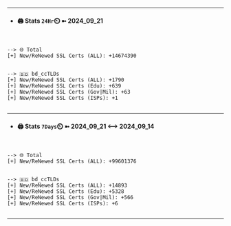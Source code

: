 

---
- #### 🖨️ **Stats** `24Hr`⏲️ ➼ 2024_09_21
```console


--> 🌐 Total
[+] New/ReNewed SSL Certs (ALL): +14674390


--> 🇧🇩 bd_ccTLDs
[+] New/ReNewed SSL Certs (ALL): +1790
[+] New/ReNewed SSL Certs (Edu): +639
[+] New/ReNewed SSL Certs (Gov|Mil): +63
[+] New/ReNewed SSL Certs (ISPs): +1


```

---
- #### 🖨️ **Stats** `7Days`⏲️ ➼ 2024_09_21 <--> 2024_09_14
```console


--> 🌐 Total
[+] New/ReNewed SSL Certs (ALL): +99601376


--> 🇧🇩 bd_ccTLDs
[+] New/ReNewed SSL Certs (ALL): +14893
[+] New/ReNewed SSL Certs (Edu): +5328
[+] New/ReNewed SSL Certs (Gov|Mil): +566
[+] New/ReNewed SSL Certs (ISPs): +6


```

---

